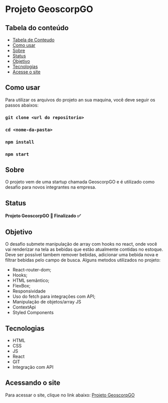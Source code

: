 # Projeto GeoscorpGO

## Tabela do conteúdo

   * [Tabela de Conteudo](#tabela-de-conteudo)
   * [Como usar](#Como-usar)
   * [Sobre](#Sobre)
   * [Status](#status)
   * [Objetivo](#objetivo)
   * [Tecnologias](#tecnologias)
   * [Acesse o site](#acesse-o-site)

## Como usar
 Para utilizar os arquivos do projeto an sua maquina, você deve seguir os passos abaixos:

### `git clone <url do repositorio>`
### `cd <nome-da-pasta>`
### `npm install`
### `npm start`

## Sobre
  O projeto vem de uma startup chamada GeoscorpGO e é utilizado como desafio para novos integrantes na empresa. 

## Status
 
  #### Projeto GeoscorpGO 🚀 Finalizado ✅
       
## Objetivo

  O desafio submete manipulação de array com hooks no react, onde você vai renderizar na tela as bebidas que estão atualmente contidas no estoque. Deve ser possível tambem remover bebidas, adicionar uma bebida nova e filtrar bebidas pelo campo de busca.
  Alguns metodos utilizados no projeto:
   
   * React-router-dom;
   * Hooks;
   * HTML semântico;
   * FlexBox;
   * Responsividade
   * Uso do fetch para integrações com API;
   * Manipulação de objetos/array JS
   * ContextApi
   * Styled Components


## Tecnologias

 * HTML
 * CSS
 * JS
 * React
 * GIT
 * Integração com API

## Acessando o site

Para acessar o site, clique no link abaixo:
<a href= "https://pedromarques-dev.github.io/Bebidas-GeoscorpGO/" target= "_blank">Projeto GeoscorpGO</a>
